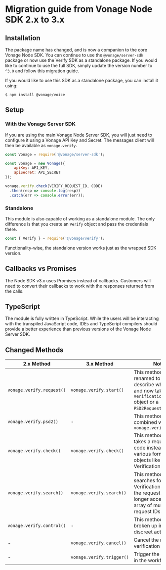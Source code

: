 # Migration guide from Vonage Node SDK 2.x to 3.x

## Installation

The package name has changed, and is now a companion to the core Vonage Node SDK. You can continue to use
the `@vonage/server-sdk` package or now use the Verify SDK as a standalone package. If you would like to continue to use
the full SDK, simply update the version number to `^3.0` and follow this migration guide.

If you would like to use this SDK as a standalone package, you can install it using:

```console
$ npm install @vonage/voice
```

## Setup

### With the Vonage Server SDK

If you are using the main Vonage Node Server SDK, you will just need to configure it using a Vonage API Key and Secret.
The messages client will then be available as `vonage.verify`.

```js
const Vonage = require('@vonage/server-sdk');

const vonage = new Vonage({
    apiKey: API_KEY,
    apiSecret: API_SECRET
});

vonage.verify.check(VERIFY_REQUEST_ID, CODE)
  .then(resp => console.log(resp))
  .catch(err => console.error(err));
```

### Standalone

This module is also capable of working as a standalone module. The only difference is that you create an `Verify` object
and pass the credentials there.

```js
const { Verify } = require('@vonage/verify');
```

Functionality-wise, the standalone version works just as the wrapped SDK version.

## Callbacks vs Promises

The Node SDK v3.x uses Promises instead of callbacks. Customers will need to convert their callbacks to work with the
responses returned from the calls.

## TypeScript

The module is fully written in TypeScript. While the users will be interacting with the transpiled JavaScript code, IDEs
and TypeScript compilers should provide a better experience than previous versions of the Vonage Node Server SDK.

## Changed Methods

| 2.x Method | 3.x Method | Notes |
|----------------|---------------|-------|
| `vonage.verify.request()` | `vonage.verify.start()` | This method was renamed to better describe what it does, and now takes a `VerificationRequest` object or a `PSD2Request` object | 
| `vonage.verify.psd2()` | - | This method was combined with `vonage.verify.start()` | 
| `vonage.verify.check()` | `vonage.verify.check()` | This method now takes a request ID and code instead of various forms of input objects like a full Verification request | 
| `vonage.verify.search()` | `vonage.verify.search()` | This method now searches for a Verification based on the request ID, and no longer accepts an array of multiple request IDs | 
| `vonage.verify.control()` | - | This method has been broken up into discreet actions | 
| - | `vonage.verify.cancel()` | Cancel the request verification request | 
| - | `vonage.verify.trigger()` | Trigger the next event in the workflow | 
